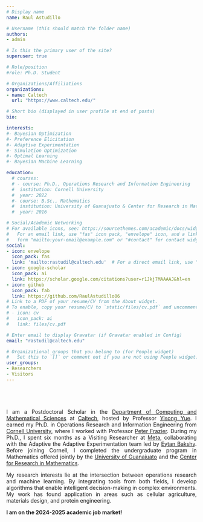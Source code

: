 ```yaml
---
# Display name
name: Raul Astudillo

# Username (this should match the folder name)
authors:
- admin

# Is this the primary user of the site?
superuser: true

# Role/position
#role: Ph.D. Student

# Organizations/Affiliations
organizations:
- name: Caltech
  url: "https://www.caltech.edu/"

# Short bio (displayed in user profile at end of posts)
bio:

interests:
#- Bayesian Optimization
#- Preference Elicitation
#- Adaptive Experimentation
#- Simulation Optimization
#- Optimal Learning
#- Bayesian Machine Learning 

education:
  # courses:
  # - course: Ph.D., Operations Research and Information Engineering
  #  institution: Cornell University
  #  year: 2022
  #- course: B.Sc., Mathematics
  #  institution: University of Guanajuato & Center for Research in Mathematics (Mexico)
  #  year: 2016

# Social/Academic Networking
# For available icons, see: https://sourcethemes.com/academic/docs/widgets/#icons
#   For an email link, use "fas" icon pack, "envelope" icon, and a link in the
#   form "mailto:your-email@example.com" or "#contact" for contact widget.
social:
- icon: envelope
  icon_pack: fas
  link: 'mailto:rastudil@caltech.edu'  # For a direct email link, use "mailto:test@example.org".
- icon: google-scholar
  icon_pack: ai
  link: https://scholar.google.com/citations?user=r1Jkj7MAAAAJ&hl=en
- icon: github
  icon_pack: fab
  link: https://github.com/RaulAstudillo06
# Link to a PDF of your resume/CV from the About widget.
# To enable, copy your resume/CV to `static/files/cv.pdf` and uncomment the lines below.  
# - icon: cv
#   icon_pack: ai
#   link: files/cv.pdf

# Enter email to display Gravatar (if Gravatar enabled in Config)
email: "rastudil@caltech.edu"

# Organizational groups that you belong to (for People widget)
#   Set this to `[]` or comment out if you are not using People widget.  
user_groups:
- Researchers
- Visitors
---
```


<div style="text-align: justify">
<span style="line-height:40px;"><br></span> 
<p> I am a Postdoctoral Scholar in the <a href="https://www.cms.caltech.edu/">Department of Computing and Mathematical Sciences</a> at <a href="https://www.caltech.edu/">Caltech</a>, hosted by Professor <a href="http://www.yisongyue.com/index.php">Yisong Yue</a>. I earned my Ph.D. in Operations Research and Information Engineering from <a href="https://www.cornell.edu/">Cornell University</a>, where I worked with Professor <a href="https://people.orie.cornell.edu/pfrazier/">Peter Frazier</a>. During my Ph.D., I spent six months as a Visiting Researcher at <a href="https://research.facebook.com/">Meta</a>, collaborating with the Adaptive the Adaptive Experimentation team led by <a href="https://eytan.github.io/">Eytan Bakshy</a>.  Before joining Cornell, I completed the undergraduate program in Mathematics offered jointly by the <a href="http://www.ugto.mx/en/">University of Guanajuato</a> and the <a href="https://www.cimat.mx/en">Center for Research in Mathematics</a>. </p>

<p> My research interests lie at the intersection between operations research and machine learning. By integrating tools from both fields, I develop algorithms that enable intelligent decision-making in complex environments. My work has found application in areas such as cellular agriculture, materials design, and protein engineering. </p>

<p><b> I am on the 2024-2025 academic job market! </b></p>
</div>